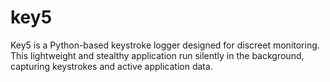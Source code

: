 # key5
Key5 is a Python-based keystroke logger designed for discreet monitoring. This lightweight and stealthy application run silently in the background, capturing keystrokes and active application data.
